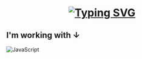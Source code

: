 <h1 align="center">
  <a href="https://git.io/typing-svg"><img src="https://readme-typing-svg.herokuapp.com?font=Righteous&size=28&duration=4000&color=0C1055&center=true&multiline=true&width=500&height=100&lines=Hi+there%2C+I'm+Ismail;Fullstack+developer+from+Russia" alt="Typing SVG" /></a> 
</h1>

## I'm working with &#8595;

![JavaScript](https://img.shields.io/badge/javascript-%23323330.svg?style=for-the-badge&logo=javascript&logoColor=%23F7DF1E)
